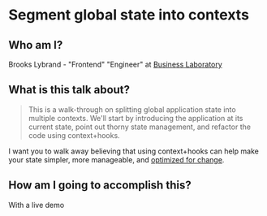 # Segment global state into contexts

## Who am I?

Brooks Lybrand - "Frontend" "Engineer" at
[Business Laboratory](http://www.business-laboratory.com/)

## What is this talk about?

> This is a walk-through on splitting global application state into multiple
> contexts. We'll start by introducing the application at its current state,
> point out thorny state management, and refactor the code using context+hooks.

I want you to walk away believing that using context+hooks can help make your
state simpler, more manageable, and
[optimized for change](https://overreacted.io/optimized-for-change/).

## How am I going to accomplish this?

With a live demo
